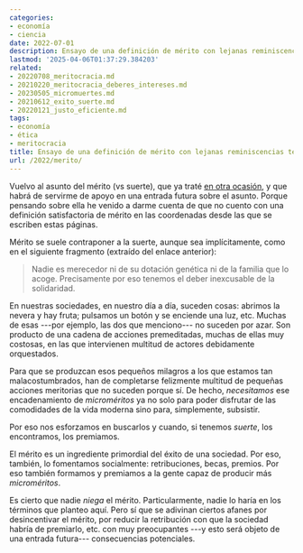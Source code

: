 ```yaml
---
categories:
- economía
- ciencia
date: 2022-07-01
description: Ensayo de una definición de mérito con lejanas reminiscencias termodinámicas
lastmod: '2025-04-06T01:37:29.384203'
related:
- 20220708_meritocracia.md
- 20210220_meritocracia_deberes_intereses.md
- 20230505_micromuertes.md
- 20210612_exito_suerte.md
- 20220121_justo_eficiente.md
tags:
- economía
- ética
- meritocracia
title: Ensayo de una definición de mérito con lejanas reminiscencias termodinámicas
url: /2022/merito/
---
```


Vuelvo al asunto del mérito (vs suerte), que ya traté
[en otra ocasión](/2021/reflexiones-articulo-gregorio-luri/),
y que habrá de servirme de apoyo en una entrada futura sobre el asunto. Porque pensando sobre ella he venido a darme cuenta de que no cuento con una definición satisfactoria de mérito en las coordenadas desde las que se escriben estas páginas.

Mérito se suele contraponer a la suerte, aunque sea implícitamente, como en el siguiente fragmento (extraído del enlace anterior):

> Nadie es merecedor ni de su dotación genética ni de la familia que lo acoge. Precisamente por eso tenemos el deber inexcusable de la solidaridad.

En nuestras sociedades, en nuestro día a día, suceden cosas: abrimos la nevera y hay fruta; pulsamos un botón y se enciende una luz, etc. Muchas de esas ---por ejemplo, las dos que menciono--- no suceden por azar. Son producto de una cadena de acciones premeditadas, muchas de ellas muy costosas, en las que intervienen multitud de actores debidamente orquestados.

Para que se produzcan esos pequeños milagros a los que estamos tan malacostumbrados, han de completarse felizmente multitud de pequeñas acciones meritorias que no suceden porque sí. De hecho, _necesitamos_ ese encadenamiento de _microméritos_ ya no solo para poder disfrutar de las comodidades de la vida moderna sino para, simplemente, subsistir.

Por eso nos esforzamos en buscarlos y cuando, si tenemos _suerte_, los encontramos, los premiamos.

El mérito es un ingrediente primordial del éxito de una sociedad. Por eso, también, lo fomentamos socialmente: retribuciones, becas, premios. Por eso también formamos y premiamos a la gente capaz de producir más _microméritos_.

Es cierto que nadie _niega_ el mérito. Particularmente, nadie lo haría en los términos que planteo aquí. Pero sí que se adivinan ciertos afanes por desincentivar el mérito, por reducir la retribución con que la sociedad habría de premiarlo, etc. con muy preocupantes ---y esto será objeto de una entrada futura--- consecuencias potenciales.